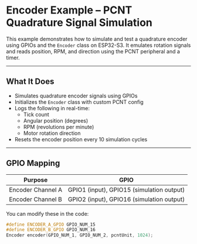 # Encoder Example – PCNT Quadrature Signal Simulation

This example demonstrates how to simulate and test a quadrature encoder using GPIOs and the `Encoder` class on ESP32-S3. It emulates rotation signals and reads position, RPM, and direction using the PCNT peripheral and a timer.

---

##  What It Does

- Simulates quadrature encoder signals using GPIOs
- Initializes the `Encoder` class with custom PCNT config
- Logs the following in real-time:
  - Tick count
  - Angular position (degrees)
  - RPM (revolutions per minute)
  - Motor rotation direction
- Resets the encoder position every 10 simulation cycles

---

##  GPIO Mapping

| Purpose              | GPIO         |
|----------------------|--------------|
| Encoder Channel A    | GPIO1 (input), GPIO15 (simulation output) |
| Encoder Channel B    | GPIO2 (input), GPIO16 (simulation output) |

You can modify these in the code:
```cpp
#define ENCODER_A_GPIO GPIO_NUM_15
#define ENCODER_B_GPIO GPIO_NUM_16
Encoder encoder(GPIO_NUM_1, GPIO_NUM_2, pcntUnit, 1024);
